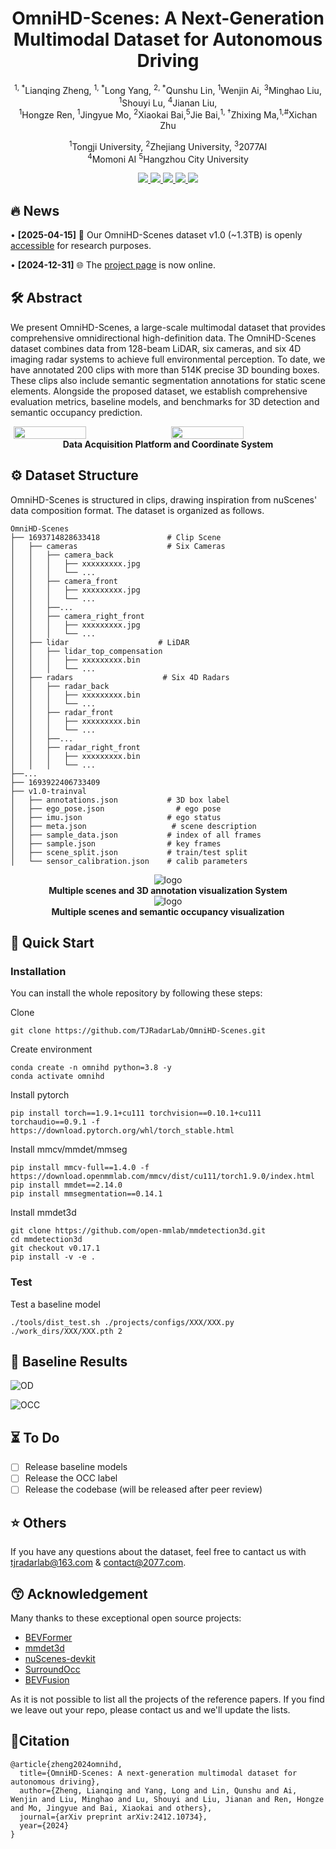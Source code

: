 <div align="center">

# OmniHD-Scenes: A Next-Generation Multimodal Dataset for Autonomous Driving

<sup>1, \*</sup>Lianqing Zheng, <sup>1, \*</sup>Long Yang, <sup>2, \*</sup>Qunshu Lin, <sup>1</sup>Wenjin Ai, <sup>3</sup>Minghao Liu, <sup>1</sup>Shouyi Lu, <sup>4</sup>Jianan Liu, <br><sup>1</sup>Hongze Ren, <sup>1</sup>Jingyue Mo, <sup>2</sup>Xiaokai Bai,<sup>5</sup>Jie Bai,<sup>1, †</sup>Zhixing Ma,<sup>1,#</sup>Xichan Zhu

<sup>1</sup>Tongji University, <sup>2</sup>Zhejiang University, <sup>3</sup>2077AI  
<sup>4</sup>Momoni AI
<sup>5</sup>Hangzhou City University

</div>

<p align="center">
  <a href="https://arxiv.org/abs/2412.10734" target='_blank'>
    <img src="https://img.shields.io/badge/arXiv:2412.10734-blue">
  </a>
  <a href="https://arxiv.org/abs/2412.10734" target='_blank'>
    <img src="https://img.shields.io/badge/Paper📖-blue">
  </a> 
  <a href="https://www.2077ai.com/OmniHD-Scenes" target='_blank'>
    <img src="https://img.shields.io/badge/Project🚀-blue">
  </a>
  <a href="https://github.com/TJRadarLab/OmniHD-Scenes" target='_blank'>
    <img src="https://img.shields.io/badge/Code🤖-blue">
  </a>
  <a href="https://github.com/tatsu-lab/stanford_alpaca/blob/main/LICENSE" target='_blank'>
  <img src="https://img.shields.io/badge/Code%20License:Apache%202.0-green.svg">
  </a>
</p>

## 🔥 News

•	**[2025-04-15]** 🎉 Our OmniHD-Scenes dataset v1.0 (~1.3TB) is openly [accessible](https://www.2077ai.com/contact) for research purposes.

•	**[2024-12-31]** 🌐 The [project page](https://www.2077ai.com/OmniHD-Scenes) is now online.

##  🛠️ Abstract
 We present OmniHD-Scenes, a large-scale multimodal dataset that provides comprehensive omnidirectional high-definition data. The OmniHD-Scenes dataset combines data from 128-beam LiDAR, six cameras, and six 4D imaging radar systems to achieve full environmental perception. To date, we have annotated 200 clips with more than 514K precise 3D bounding boxes. These clips also include semantic segmentation annotations for static scene elements. Alongside the proposed dataset, we establish comprehensive evaluation metrics, baseline models, and benchmarks for 3D detection and semantic occupancy prediction. 
<div style="display: flex; justify-content: center; width: 100%; gap: 10px;">
  <img src="Figs/vehicle.jpg" style="width: 48%; height: auto;"/>
  <img src="Figs/coordinate.jpg" style="width: 48%; height: auto;"/>
</div>
<div align="center">
  <b>Data Acquisition Platform and Coordinate System</b>
</div>


## ⚙️ Dataset Structure
OmniHD-Scenes is structured in clips, drawing inspiration from nuScenes' data composition format. The dataset is organized as follows.
```shell
OmniHD-Scenes
├── 1693714828633418               # Clip Scene
│   ├── cameras                    # Six Cameras
│   │   ├── camera_back                
│   │   │   ├── xxxxxxxxx.jpg         
│   │   │   └── ... 
│   │   ├── camera_front                
│   │   │   ├── xxxxxxxxx.jpg          
│   │   │   └── ... 
│   │   ├──...
│   │   ├── camera_right_front
│   │   │   ├── xxxxxxxxx.jpg          
│   │   │   └── ...                
│   ├── lidar                    # LiDAR
│   │   ├── lidar_top_compensation             
│   │   │   ├── xxxxxxxxx.bin          
│   │   │   └── ... 
│   ├── radars                    # Six 4D Radars
│   │   ├── radar_back                
│   │   │   ├── xxxxxxxxx.bin         
│   │   │   └── ... 
│   │   ├── radar_front                
│   │   │   ├── xxxxxxxxx.bin          
│   │   │   └── ... 
│   │   ├──...
│   │   ├── radar_right_front
│   │   │   ├── xxxxxxxxx.bin          
│   │   │   └── ...
├──...
├── 1693922406733409               
├── v1.0-trainval
│   ├── annotations.json           # 3D box label
│   ├── ego_pose.json                # ego pose
│   ├── imu.json                   # ego status
│   ├── meta.json                   # scene description
│   ├── sample_data.json           # index of all frames
│   ├── sample.json                # key frames
│   ├── scene_split.json           # train/test split
│   └── sensor_calibration.json    # calib parameters
```


<div align="center">
  <img src="Figs/3DOD.jpg" alt="logo" >
</div>
<div align="center">
  <b> Multiple scenes and 3D annotation visualization
  System</b>
</div>

<div align="center">
  <img src="Figs/OCC.jpg" alt="logo" >
</div>
<div align="center">
  <b> Multiple scenes and semantic occupancy visualization</b>
</div>


## 🔨 Quick Start
### Installation
You can install the whole repository by following these steps:

Clone
```
git clone https://github.com/TJRadarLab/OmniHD-Scenes.git
```
Create environment 
```
conda create -n omnihd python=3.8 -y
conda activate omnihd
```
Install pytorch
```
pip install torch==1.9.1+cu111 torchvision==0.10.1+cu111 torchaudio==0.9.1 -f https://download.pytorch.org/whl/torch_stable.html
```
Install mmcv/mmdet/mmseg
```
pip install mmcv-full==1.4.0 -f https://download.openmmlab.com/mmcv/dist/cu111/torch1.9.0/index.html
pip install mmdet==2.14.0
pip install mmsegmentation==0.14.1
```
Install mmdet3d
```
git clone https://github.com/open-mmlab/mmdetection3d.git
cd mmdetection3d
git checkout v0.17.1 
pip install -v -e .  
```

### Test

Test a baseline model
```
./tools/dist_test.sh ./projects/configs/XXX/XXX.py ./work_dirs/XXX/XXX.pth 2
```

## 🍁 Baseline Results

![OD](./Figs/OD_results.png)

![OCC](./Figs/OCC_results.png)


## ⏳ To Do

- [ ] Release baseline models
- [ ] Release the OCC label
- [ ] Release the codebase (will be released after peer review)

## ⭐ Others
If you have any questions about the dataset, feel free to cantact us with tjradarlab@163.com & contact@2077.com.

## 😙 Acknowledgement

Many thanks to these exceptional open source projects:
- [BEVFormer](https://github.com/fundamentalvision/BEVFormer)
- [mmdet3d](https://github.com/open-mmlab/mmdetection3d)
- [nuScenes-devkit](https://github.com/nutonomy/nuscenes-devkit)
- [SurroundOcc](https://github.com/weiyithu/SurroundOcc)
- [BEVFusion](https://github.com/ADLab-AutoDrive/BEVFusion)

As it is not possible to list all the projects of the reference papers. If you find we leave out your repo, please contact us and we'll update the lists.

## 📃Citation

```
@article{zheng2024omnihd,
  title={OmniHD-Scenes: A next-generation multimodal dataset for autonomous driving},
  author={Zheng, Lianqing and Yang, Long and Lin, Qunshu and Ai, Wenjin and Liu, Minghao and Lu, Shouyi and Liu, Jianan and Ren, Hongze and Mo, Jingyue and Bai, Xiaokai and others},
  journal={arXiv preprint arXiv:2412.10734},
  year={2024}
}
```
